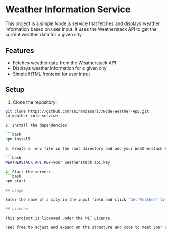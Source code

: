 # Weather Information Service

This project is a simple Node.js service that fetches and displays weather information based on user input. It uses the Weatherstack API to get the current weather data for a given city.

## Features

- Fetches weather data from the Weatherstack API
- Displays weather information for a given city
- Simple HTML frontend for user input

## Setup

1. Clone the repository:

```bash
git clone https://github.com/sairamdasari7/Node-Weather-App.git
cd weather-info-service

2. Install the dependencies:

```bash
npm install

3. Create a .env file in the root directory and add your Weatherstack API key:

```bash
WEATHERSTACK_API_KEY=your_weatherstack_api_key

4. Start the server:
```bash
npm start

## Usage

Enter the name of a city in the input field and click "Get Weather" to fetch and display the weather information for that city.

## License

This project is licensed under the MIT License.

Feel free to adjust and expand on the structure and code to meet your specific needs. Once you're done, you can upload the project to GitHub. Let me know if you need further assistance!
